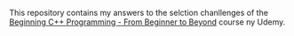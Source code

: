 
This repository contains my answers to the selction chanllenges of the [Beginning C++ Programming - From Beginner to Beyond](https://www.udemy.com/course/beginning-c-plus-plus-programming/) course ny Udemy. 

